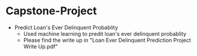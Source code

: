 # Capstone-Project
 

- Predict Loan's Ever Delinquent Probablity
  - Used machine learning to predit loan's ever delinquent probablity
  - Please find the write up in "Loan Ever Delinquent Prediction Project Write Up.pdf"
 
